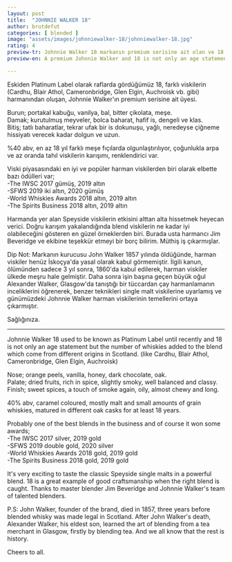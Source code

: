 ```yaml
---
layout: post
title:  "JOHNNIE WALKER 18"
author: brutdefut
categories: [ blended ]
image: "assets/images/johnniewalker-18/johnniewalker-18.jpg"
rating: 4
preview-tr: Johnnie Walker 18 markanın premium serisine ait olan ve 18 farklı viskinin harmanlanması neticesinde ortaya çıkan üyesi.    
preview-en: A premium Johnnie Walker and 18 is not only an age statement but the number of whiskies added to the blend.  

---
```


Eskiden Platinum Label olarak raflarda gördüğümüz 18, farklı viskilerin (Cardhu, Blair Athol, Cameronbridge, Glen Elgin, Auchroisk vb. gibi) harmanından oluşan, Johnnie Walker'ın premium serisine ait üyesi.  

Burun; portakal kabuğu, vanilya, bal, bitter çikolata, meşe.  
Damak; kurutulmuş meyveler, bolca baharat, hafif is, dengeli ve klas.  
Bitiş; tatlı baharatlar, tekrar ufak bir is dokunuşu, yağlı, neredeyse çiğneme hissiyatı verecek kadar dolgun ve uzun.  
 
%40 abv, en az 18 yıl farklı meşe fıçılarda olgunlaştırılıyor, çoğunlukla arpa ve az oranda tahıl viskilerin karışımı, renklendirici var. 

Viski piyasasındaki en iyi ve popüler harman viskilerden biri olarak elbette bazı ödülleri var;  
-The IWSC 2017 gümüş, 2019 altın  
-SFWS 2019 iki altın, 2020 gümüş  
-World Whiskies Awards 2018 altın, 2019 altın  
-The Spirits Business 2018 altın, 2019 altın  

Harmanda yer alan Speyside viskilerin etkisini alttan alta hissetmek heyecan verici. Doğru karışım yakalandığında blend viskilerin ne kadar iyi olabileceğini gösteren en güzel örneklerden biri. Burada usta harmancı Jim Beveridge ve ekibine teşekkür etmeyi bir borç bilirim. Müthiş iş çıkarmışlar. 

Dip Not: Markanın kurucusu John Walker 1857 yılında öldüğünde, harman viskiler henüz İskoçya'da yasal olarak kabul görmemiştir. İlgili kanun, ölümünden sadece 3 yıl sonra, 1860'da kabul edilerek, harman viskiler ülkede meşru hale gelmiştir. Daha sonra işin başına geçen büyük oğul Alexander Walker, Glasgow'da tanıştığı bir tüccardan çay harmanlamanın inceliklerini öğrenerek, benzer teknikleri single malt viskilerine uyarlamış ve günümüzdeki Johnnie Walker harman viskilerinin temellerini ortaya çıkarmıştır. 

Sağlığınıza.
 
-----------------------------------------------

<p id="english"></p>

Johnnie Walker 18 used to be known as Platinum Label until recently and 18 is not only an age statement but the number of whiskies added to the blend which come from different origins in Scotland. (like Cardhu, Blair Athol, Cameronbridge, Glen Elgin, Auchroisk)

Nose; orange peels, vanilla, honey, dark chocolate, oak.  
Palate; dried fruits, rich in spice, slightly smoky, well balanced and classy.  
Finish; sweet spices, a touch of smoke again, oily, almost chewy and long.  

40% abv, caramel coloured, mostly malt and small amounts of grain whiskies, matured in different oak casks for at least 18 years.

Probably one of the best blends in the business and of course it won some awards;  
-The IWSC 2017 silver, 2019 gold  
-SFWS 2019 double gold, 2020 silver  
-World Whiskies Awards 2018 gold, 2019 gold  
-The Spirits Business 2018 gold, 2019 gold  

It's very exciting to taste the classic Speyside single malts in a powerful blend. 18 is a great example of good craftsmanship when the right blend is caught. Thanks to master blender Jim Beveridge and Johnnie Walker's team of talented blenders.  

P.S: John Walker, founder of the brand, died in 1857, three years before blended whisky was made legal in Scotland. After John Walker's death, Alexander Walker, his eldest son, learned the art of blending from a tea merchant in Glasgow, firstly by blending tea. And we all know that the rest is history.  

Cheers to all.   
  
